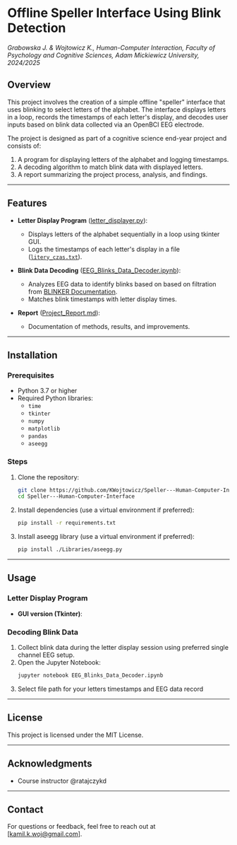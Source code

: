
# Offline Speller Interface Using Blink Detection

_Grabowska J. & Wojtowicz K., Human-Computer Interaction, Faculty of Psychology and Cognitive Sciences, Adam Mickiewicz University, 2024/2025_

## Overview
This project involves the creation of a simple offline "speller" interface that uses blinking to select letters of the alphabet. The interface displays letters in a loop, records the timestamps of each letter's display, and decodes user inputs based on blink data collected via an OpenBCI EEG electrode.

The project is designed as part of a cognitive science end-year project and consists of:
1. A program for displaying letters of the alphabet and logging timestamps.
2. A decoding algorithm to match blink data with displayed letters.
3. A report summarizing the project process, analysis, and findings.

---

## Features
- **Letter Display Program** ([letter_displayer.py](letter_displayer.py)):
  - Displays letters of the alphabet sequentially in a loop using tkinter GUI.
  - Logs the timestamps of each letter's display in a file ([`litery_czas.txt`](Data/litery_czas.txt)).

- **Blink Data Decoding** ([EEG_Blinks_Data_Decoder.ipynb](EEG_Blinks_Data_Decoder.ipynb)):
  - Analyzes EEG data to identify blinks based on based on filtration from [BLINKER Documentation](https://vislab.github.io/EEG-Blinks/).
  - Matches blink timestamps with letter display times.

- **Report** ([Project_Report.md](Project_Report.md)):
  - Documentation of methods, results, and improvements.

---

## Installation
### Prerequisites
- Python 3.7 or higher
- Required Python libraries:
  - `time`
  - `tkinter`
  - `numpy`
  - `matplotlib`
  - `pandas`
  - `aseegg`

### Steps
1. Clone the repository:
   ```bash
   git clone https://github.com/KWojtowicz/Speller---Human-Computer-Interface.git
   cd Speller---Human-Computer-Interface
   ```
2. Install dependencies (use a virtual environment if preferred):
   ```bash
   pip install -r requirements.txt
   ```
2. Install aseegg library (use a virtual environment if preferred):
    ```bash
   pip install ./Libraries/aseegg.py
   ```
---

## Usage
### Letter Display Program


- **GUI version (Tkinter)**:



### Decoding Blink Data
1. Collect blink data during the letter display session using preferred single channel EEG setup.
2. Open the Jupyter Notebook:
   ```bash
   jupyter notebook EEG_Blinks_Data_Decoder.ipynb
   ```
3. Select file path for your letters timestamps and EEG data record

---


## License
This project is licensed under the MIT License.

---

## Acknowledgments
- Course instructor @ratajczykd

---

## Contact
For questions or feedback, feel free to reach out at [kamil.k.woj@gmail.com].

